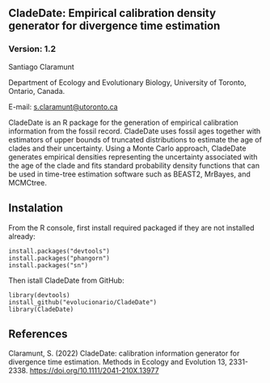 ## CladeDate: Empirical calibration density generator for divergence time estimation

### Version: 1.2

Santiago Claramunt

Department of Ecology and Evolutionary Biology, University of Toronto, Ontario, Canada.

E-mail: s.claramunt@utoronto.ca

CladeDate is an R package for the generation of empirical calibration information from the fossil record. CladeDate uses fossil ages together with estimators of upper bounds of truncated distributions to estimate the age of clades and their uncertainty. Using a Monte Carlo approach, CladeDate generates empirical densities representing the uncertainty associated with the age of the clade and fits standard probability density functions that can be used in time-tree estimation software such as BEAST2, MrBayes, and MCMCtree.

## Instalation

From the R console, first install required packaged if they are not installed already:
```
install.packages("devtools")
install.packages("phangorn")
install.packages("sn")
```
Then istall CladeDate from GitHub:
```
library(devtools)
install_github("evolucionario/CladeDate")
library(CladeDate)
```

## References

Claramunt, S. (2022) CladeDate: calibration information generator for divergence time estimation. Methods in Ecology and Evolution 13, 2331-2338. https://doi.org/10.1111/2041-210X.13977
